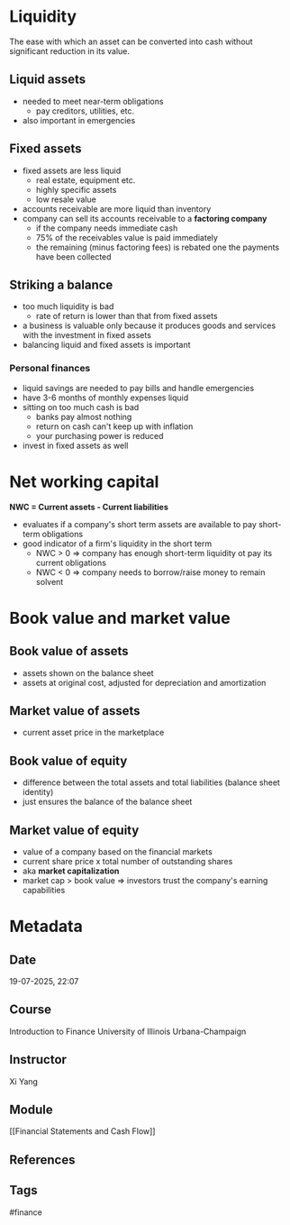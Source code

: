 # Liquidity
The ease with which an asset can be converted into cash without significant reduction in its value.
## Liquid assets
- needed to meet near-term obligations
	- pay creditors, utilities, etc.
- also important in emergencies 
## Fixed assets
- fixed assets are less liquid
	- real estate, equipment etc.
	- highly specific assets
	- low resale value
- accounts receivable are more liquid than inventory
- company can sell its accounts receivable to a **factoring company**
	- if the company needs immediate cash
	- 75% of the receivables value is paid immediately
	- the remaining (minus factoring fees) is rebated one the payments have been collected 
## Striking a balance
- too much liquidity is bad
	- rate of return is lower than that from fixed assets
- a business is valuable only because it produces goods and services with the investment in fixed assets 
- balancing liquid and fixed assets is important
### Personal finances
- liquid savings are needed to pay bills and handle emergencies
- have 3-6 months of monthly expenses liquid
- sitting on too much cash is bad
	- banks pay almost nothing
	- return on cash can't keep up with inflation
	- your purchasing power is reduced
- invest in fixed assets as well
# Net working capital
**NWC = Current assets - Current liabilities**
- evaluates if a company's short term assets are available to pay short-term obligations
- good indicator of a firm's liquidity in the short term
	- NWC > 0 => company has enough short-term liquidity ot pay its current obligations
	- NWC < 0 => company needs to borrow/raise money to remain solvent
# Book value and market value
## Book value of assets
- assets shown on the balance sheet
- assets at original cost, adjusted for depreciation and amortization
## Market value of assets
- current asset price in the marketplace
## Book value of equity
- difference between the total assets and total liabilities (balance sheet identity)
- just ensures the balance of the balance sheet
## Market value of equity
- value of a company based on the financial markets
- current share price x total number of outstanding shares
- aka **market capitalization**
- market cap > book value => investors trust the company's earning capabilities
# Metadata
## Date
19-07-2025, 22:07
## Course
Introduction to Finance
University of Illinois Urbana-Champaign
## Instructor
Xi Yang
## Module
[[Financial Statements and Cash Flow]]
## References
## Tags
#finance 